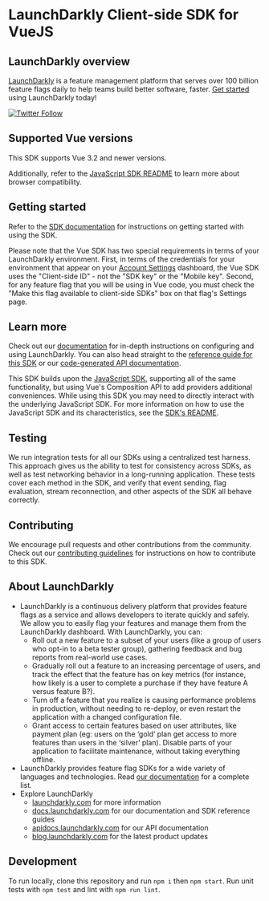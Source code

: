 # LaunchDarkly Client-side SDK for VueJS

## LaunchDarkly overview

[LaunchDarkly](https://www.launchdarkly.com) is a feature management platform that serves over 100 billion feature flags daily to help teams build better software, faster. [Get started](https://docs.launchdarkly.com/home/getting-started) using LaunchDarkly today!

[![Twitter Follow](https://img.shields.io/twitter/follow/launchdarkly.svg?style=social&label=Follow&maxAge=2592000)](https://twitter.com/intent/follow?screen_name=launchdarkly)

## Supported Vue versions

This SDK supports Vue 3.2 and newer versions.

Additionally, refer to the [JavaScript SDK README](https://github.com/launchdarkly/js-client-sdk#browser-compatibility) to learn more about browser compatibility.

## Getting started

Refer to the [SDK documentation](https://docs.launchdarkly.com/sdk/client-side/vue#getting-started) for instructions on getting started with using the SDK.

Please note that the Vue SDK has two special requirements in terms of your LaunchDarkly environment. First, in terms of the credentials for your environment that appear on your [Account Settings](https://app.launchdarkly.com/settings/projects) dashboard, the Vue SDK uses the "Client-side ID" - not the "SDK key" or the "Mobile key". Second, for any feature flag that you will be using in Vue code, you must check the "Make this flag available to client-side SDKs" box on that flag's Settings page.

## Learn more

Check out our [documentation](https://docs.launchdarkly.com) for in-depth instructions on configuring and using LaunchDarkly. You can also head straight to the [reference guide for this SDK](https://docs.launchdarkly.com/sdk/client-side/vue) or our [code-generated API documentation](https://launchdarkly.github.io/vue-client-sdk/).

This SDK builds upon the [JavaScript SDK](https://github.com/launchdarkly/js-client-sdk), supporting all of the same functionality, but using Vue's Composition API to add providers additional conveniences. While using this SDK you may need to directly interact with the underlying JavaScript SDK. For more information on how to use the JavaScript SDK and its characteristics, see the [SDK's README](https://github.com/launchdarkly/js-client-sdk/blob/main/README.md).

## Testing

We run integration tests for all our SDKs using a centralized test harness. This approach gives us the ability to test for consistency across SDKs, as well as test networking behavior in a long-running application. These tests cover each method in the SDK, and verify that event sending, flag evaluation, stream reconnection, and other aspects of the SDK all behave correctly.

## Contributing

We encourage pull requests and other contributions from the community. Check out our [contributing guidelines](CONTRIBUTING.md) for instructions on how to contribute to this SDK.

## About LaunchDarkly

- LaunchDarkly is a continuous delivery platform that provides feature flags as a service and allows developers to iterate quickly and safely. We allow you to easily flag your features and manage them from the LaunchDarkly dashboard. With LaunchDarkly, you can:
  - Roll out a new feature to a subset of your users (like a group of users who opt-in to a beta tester group), gathering feedback and bug reports from real-world use cases.
  - Gradually roll out a feature to an increasing percentage of users, and track the effect that the feature has on key metrics (for instance, how likely is a user to complete a purchase if they have feature A versus feature B?).
  - Turn off a feature that you realize is causing performance problems in production, without needing to re-deploy, or even restart the application with a changed configuration file.
  - Grant access to certain features based on user attributes, like payment plan (eg: users on the ‘gold’ plan get access to more features than users in the ‘silver’ plan). Disable parts of your application to facilitate maintenance, without taking everything offline.
- LaunchDarkly provides feature flag SDKs for a wide variety of languages and technologies. Read [our documentation](https://docs.launchdarkly.com/sdk) for a complete list.
- Explore LaunchDarkly
  - [launchdarkly.com](https://www.launchdarkly.com/ 'LaunchDarkly Main Website') for more information
  - [docs.launchdarkly.com](https://docs.launchdarkly.com/ 'LaunchDarkly Documentation') for our documentation and SDK reference guides
  - [apidocs.launchdarkly.com](https://apidocs.launchdarkly.com/ 'LaunchDarkly API Documentation') for our API documentation
  - [blog.launchdarkly.com](https://blog.launchdarkly.com/ 'LaunchDarkly Blog Documentation') for the latest product updates

## Development

To run locally, clone this repository and run `npm i` then `npm start`. Run unit tests with `npm test` and lint with `npm run lint`.
